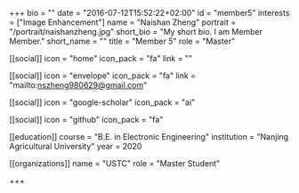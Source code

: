 +++
bio = ""
date = "2016-07-12T15:52:22+02:00"
id = "member5"
interests = ["Image Enhancement"]
name = "Naishan Zheng"
portrait = "/portrait/naishanzheng.jpg"
short_bio = "My short bio. I am Member Member."
short_name = ""
title = "Member 5"
role = "Master"

[[social]]
    icon = "home"
    icon_pack = "fa"
    link = ""

[[social]]
    icon = "envelope"
    icon_pack = "fa"
    link = "mailto:nszheng980629@gmail.com"

[[social]]
    icon = "google-scholar"
    icon_pack = "ai"

[[social]]
    icon = "github"
    icon_pack = "fa"

[[education]]
    course = "B.E. in Electronic Engineering"
    institution = "Nanjing Agricultural University"
    year = 2020

[[organizations]]
    name = "USTC"
    role = "Master Student"

+++
